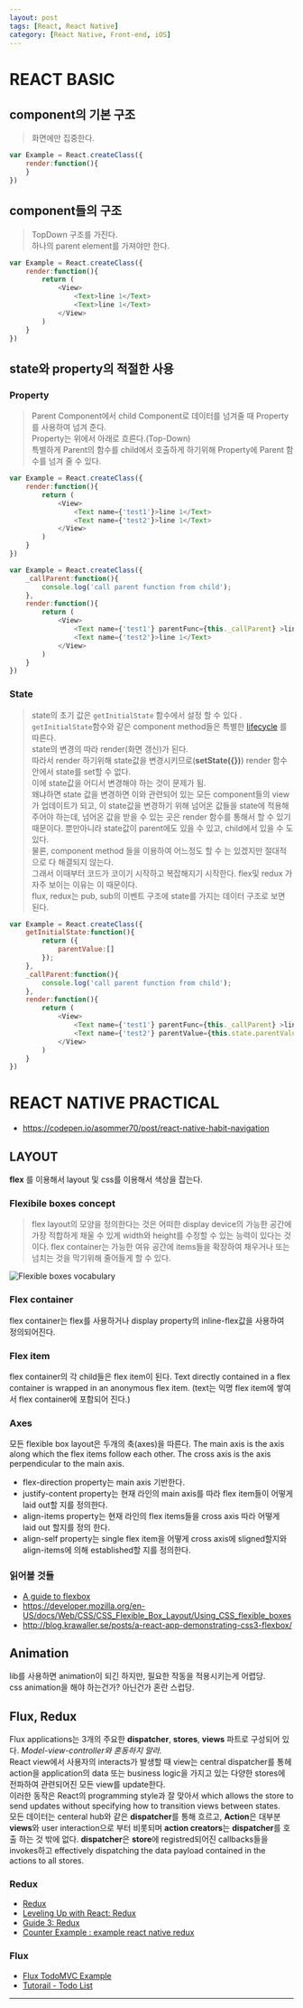 ```yaml
---
layout: post
tags: [React, React Native]
category: [React Native, Front-end, iOS]
---
```


# REACT BASIC
## component의 기본 구조
>화면에만 집중한다. 

```js
var Example = React.createClass({
	render:function(){
	}
})
```

## component들의 구조
> TopDown 구조를 가진다.  
> 하나의 parent element를 가져야만 한다. 

```js
var Example = React.createClass({
	render:function(){
		return (
			<View>
				<Text>line 1</Text>
				<Text>line 1</Text>
			</View>
		)		
	}
})
```

## state와 property의 적절한 사용

### Property
> Parent Component에서 child Component로 데이터를 넘겨줄 때 Property를 사용하여 넘겨 준다.  
> Property는 위에서 아래로 흐른다.(Top-Down)  
> 특별하게 Parent의 함수를 child에서 호출하게 하기위해 Property에 Parent 함수를 넘겨 줄 수 있다. 

```js
var Example = React.createClass({
	render:function(){
		return (
			<View>
				<Text name={'test1'}>line 1</Text>
				<Text name={'test2'}>line 1</Text>
			</View>
		)		
	}
})
```

```js
var Example = React.createClass({
	_callParent:function(){
		console.log('call parent function from child');
	},
	render:function(){
		return (
			<View>
				<Text name={'test1'} parentFunc={this._callParent} >line 1</Text>
				<Text name={'test2'}>line 1</Text>
			</View>
		)		
	}
})
```


### State
> state의 초기 값은 ```getInitialState``` 함수에서 설정 할 수 있다 .  
> ```getInitialState```함수와 같은 component method들은 특별한 [lifecycle](https://facebook.github.io/react/docs/component-specs.html) 를 따른다.  
> state의 변경의 따라 render(화면 갱신)가 된다.  
> 따라서 render 하기위해 state값을 변경시키므로(**setState({})**) render 함수 안에서 state를 set할 수 없다.  
> 이에 state값을 어디서 변경해야 하는 것이 문제가 됨.  
> 왜냐하면 state 값을 변경하면 이와 관련되어 있는 모든 component들의 view가 업데이트가 되고, 이 state값을 변경하기 위해 넘어온 값들을 state에 적용해 주어야 하는데, 넘어온 값을 받을 수 있는 곳은 render 함수를 통해서 할 수 있기 때문이다.  뿐만아니라 state값이 parent에도 있을 수 있고, child에서 있을 수 도 있다.  
> 물론, component method 들을 이용하여 어느정도 할 수 는 있겠지만 절대적으로 다 해결되지 않는다.  
> 그래서 이때부터 코드가 코이기 시작하고 복잡해지기 시작한다.  flex및 redux 가 자주 보이는 이유는 이 때문이다.  
> flux, redux는 pub, sub의 이벤트 구조에 state를 가지는 데이터 구조로 보면 된다. 

```js
var Example = React.createClass({
	getInitialState:function(){
		return ({
			parentValue:[]
		});
	},
	_callParent:function(){
		console.log('call parent function from child');
	},
	render:function(){
		return (
			<View>
				<Text name={'test1'} parentFunc={this._callParent} >line 1</Text>
				<Text name={'test2'} parentValue={this.state.parentValue} >line 2</Text>
			</View>
		)		
	}
})
```

# REACT NATIVE PRACTICAL
* https://codepen.io/asommer70/post/react-native-habit-navigation

## LAYOUT

**flex** 를 이용해서 layout 및 css를 이용해서 색상을 잡는다. 

### Flexibile boxes concept
> flex layout의 모양을 정의한다는 것은 어떠한 display device의 가능한 공간에 가장 적합하게 채울 수 있게 width와 height를 수정할 수 있는 능력이 있다는 것이다. flex container는 가능한 여유 공간에 items들을 확장하여 채우거나 또는 넘치는 것을 막기위해 줄어들게 할 수 있다. 
> 

![Flexible boxes vocabulary](https://developer.mozilla.org/files/3739/flex_terms.png)

### Flex container
 flex container는 flex를 사용하거나 display property의 inline-flex값을 사용하여 정의되어진다. 
 
### Flex item
 flex container의 각 child들은 flex item이 된다. Text directly contained in a flex container is wrapped in an anonymous flex item. (text는 익명 flex item에 쌓여서 flex container에 포함되어 진다.)
 
### Axes 
 모든 flexible box layout은 두개의 축(axes)을 따른다. The main axis is the axis along which the flex items follow each other. The cross axis is the axis perpendicular to the main axis.
 
 * flex-direction property는 main axis 기반한다. 
 * justify-content property는 현재 라인의 main axis를 따라 flex item들이 어떻게 laid out할 지를 정의한다. 
 * align-items property는 현재 라인의 flex items들을 cross axis 따라 어떻게 laid out 할지를 정의 한다. 
 * align-self property는 single flex item을 어떻게 cross axis에 sligned할지와 align-items에 의해 established할 지를 정의한다. 

### 읽어볼 것들
* [A guide to flexbox](https://css-tricks.com/snippets/css/a-guide-to-flexbox/)
* https://developer.mozilla.org/en-US/docs/Web/CSS/CSS_Flexible_Box_Layout/Using_CSS_flexible_boxes
* http://blog.krawaller.se/posts/a-react-app-demonstrating-css3-flexbox/

## Animation
lib를 사용하면 animation이 되긴 하지만, 필요한 작동을 적용시키는게 어렵당.  
css animation을 해야 하는건가? 아닌건가 혼란 스럽당. 



## Flux, Redux

Flux applications는 3개의 주요한 **dispatcher**, **stores**, **views** 파트로 구성되어 있다. _Model-view-controller와 혼동하지 말라._  
React view에서 사용자의 interacts가 발생할 때 view는 central dispatcher를 통헤 action을 application의 data 또는 business logic을 가지고 있는 다양한 stores에 전파하여 관련되어진 모든 view를 update한다.  
이러한 동작은 React의 programming style과 잘 맞아서 which allows the store to send updates without specifying how to transition views between states.  
모든 데이터는 centeral hub와 같은 **dispatcher**를 통해 흐르고, **Action**은 대부분 **views**와 user interaction으로 부터 비롯되며 **action creators**는 **dispatcher**를 호출 하는 것 밖에 없다. **dispatcher**은 **store**에 registred되어진 callbacks들을 invokes하고 effectively dispatching the data payload contained in the actions to all stores.

### Redux

* [Redux](https://dobbit.github.io/redux/index.html)
* [Leveling Up with React: Redux](https://css-tricks.com/learning-react-redux/)
 * [Guide 3: Redux](https://github.com/bradwestfall/CSS-Tricks-React-Series/tree/master/guide-3-redux)  
* [Counter Example : example react native redux](https://github.com/alinz/example-react-native-redux/tree/master/Counter)

 
### Flux

* [Flux TodoMVC Example](https://github.com/facebook/flux/tree/master/examples/flux-todomvc)
 * [Tutorail - Todo List](http://facebook.github.io/flux/docs/todo-list.html)


****